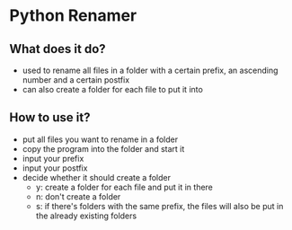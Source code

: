 # Python Renamer
## What does it do?
- used to rename all files in a folder with a certain prefix, an ascending number and a certain postfix
- can also create a folder for each file to put it into
## How to use it?
- put all files you want to rename in a folder
- copy the program into the folder and start it
- input your prefix
- input your postfix
- decide whether it should create a folder
    - y: create a folder for each file and put it in there
    - n: don't create a folder
    - s: if there's folders with the same prefix, the files will also be put in the already existing folders
